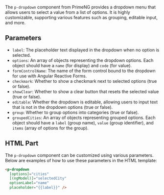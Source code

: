
The `p-dropdown` component from PrimeNG provides a dropdown menu that allows users to select a value from a list of options. It is highly customizable, supporting various features such as grouping, editable input, and more.

## Parameters

- `label`: The placeholder text displayed in the dropdown when no option is selected.
- `options`: An array of objects representing the dropdown options. Each object should have a `name` (for display) and `code` (for value).
- `formControlName`: The name of the form control bound to the dropdown for use with Angular Reactive Forms.
- `checkmark`: Whether to show a checkmark next to selected options (true or false).
- `showClear`: Whether to show a clear button that resets the selected value (true or false).
- `editable`: Whether the dropdown is editable, allowing users to input text that is not in the dropdown options (true or false).
- `group`: Whether to group options into categories (true or false).
- `groupedCities`: An array of objects representing grouped options. Each object should have a `label` (group name), `value` (group identifier), and `items` (array of options for the group).

## HTML Part

The `p-dropdown` component can be customized using various parameters. Below are examples of how to use these parameters in the HTML template:

```html
<p-dropdown 
  [options]="cities"  
  [(ngModel)]="selectedCity" 
  optionLabel="name" 
  placeholder="{{label}}" />
```